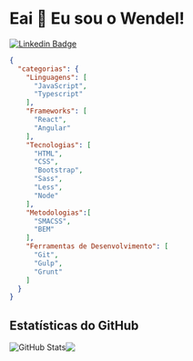 # Eai 👋 Eu sou o Wendel!

[![Linkedin Badge](https://img.shields.io/badge/-LinkedIn-0e76a8?style=flat-square&logo=Linkedin&logoColor=white)](https://linkedin.com/in/wendel-isc)
```json
{
  "categorias": {
    "Linguagens": [
      "JavaScript",
      "Typescript"
    ],
    "Frameworks": [
      "React",
      "Angular"
    ],
    "Tecnologias": [
      "HTML",
      "CSS",
      "Bootstrap",
      "Sass",
      "Less",
      "Node"
    ],
    "Metodologias":[
      "SMACSS",
      "BEM"
    ],
    "Ferramentas de Desenvolvimento": [
      "Git",
      "Gulp",
      "Grunt"
    ]
  }
}

```
## Estatísticas do GitHub

<div style="display:flex">
<img src='https://github-readme-stats.vercel.app/api?username=wendelisc12&show_icons=true&hide_border=true&count_private=true&include_all_commits=true&theme=dark' alt='GitHub Stats' />
  
<img src="https://github-readme-stats.vercel.app/api/top-langs/?username=wendelisc12&exclude_repo=KNN-Image-Classification&show_icons=true&hide_border=true&layout=compact&langs_count=8&theme=dark"/>
</div>

